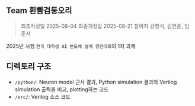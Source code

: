 ## Team 흰뺨검둥오리

> 최초작성일 2025-08-04
> 최종개정일 2025-08-21
> 참여자 강명석, 김연준, 임준서

2025년 시행 `전국 대학생 AI 반도체 설계 경진대회`의 1차 과제

## 디렉토리 구조

- `/python/`: Neuron model 근사 결과, Python simulation 결과와 Verilog simulation 출력을 비교, plotting하는 코드
- `/src/`: Verilog 소스 코드
